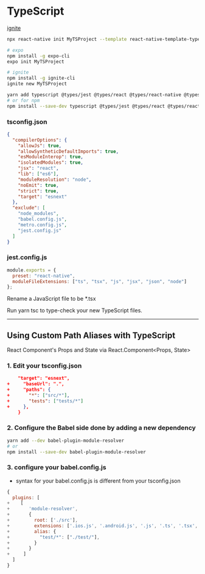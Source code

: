 # TypeScript

[ignite](https://github.com/infinitered/ignite?)

```bash
npx react-native init MyTSProject --template react-native-template-typescript

# expo
npm install -g expo-cli
expo init MyTSProject

# ignite
npm install -g ignite-cli
ignite new MyTSProject
```

```bash
yarn add typescript @types/jest @types/react @types/react-native @types/react-test-renderer
# or for npm
npm install --save-dev typescript @types/jest @types/react @types/react-native @types/react-test-renderer
```

### tsconfig.json

```json
{
  "compilerOptions": {
    "allowJs": true,
    "allowSyntheticDefaultImports": true,
    "esModuleInterop": true,
    "isolatedModules": true,
    "jsx": "react",
    "lib": ["es6"],
    "moduleResolution": "node",
    "noEmit": true,
    "strict": true,
    "target": "esnext"
  },
  "exclude": [
    "node_modules",
    "babel.config.js",
    "metro.config.js",
    "jest.config.js"
  ]
}
```

### jest.config.js

```js
module.exports = {
  preset: "react-native",
  moduleFileExtensions: ["ts", "tsx", "js", "jsx", "json", "node"]
};
```

Rename a JavaScript file to be \*.tsx

Run yarn tsc to type-check your new TypeScript files.

---

## Using Custom Path Aliases with TypeScript

React Component's Props and State via React.Component<Props, State>

### 1. Edit your tsconfig.json

```json
    "target": "esnext",
+     "baseUrl": ".",
+     "paths": {
+       "*": ["src/*"],
+       "tests": ["tests/*"]
+     },
    }
```

### 2. Configure the Babel side done by adding a new dependency

```bash
yarn add --dev babel-plugin-module-resolver
# or
npm install --save-dev babel-plugin-module-resolver
```

### 3. configure your babel.config.js

- syntax for your babel.config.js is different from your tsconfig.json

```js
{
  plugins: [
+    [
+       'module-resolver',
+       {
+         root: ['./src'],
+         extensions: ['.ios.js', '.android.js', '.js', '.ts', '.tsx', '.json'],
+         alias: {
+           "test/*": ["./test/"],
+         }
+       }
+     ]
  ]
}
```
